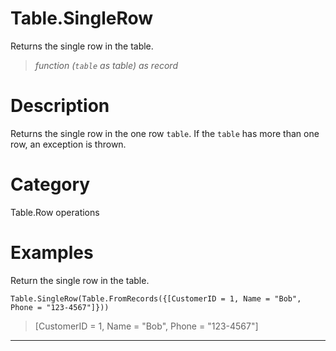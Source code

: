 # Table.SingleRow
Returns the single row in the table.
> _function (<code>table</code> as table) as record_

# Description 
Returns the single row in the one row <code>table</code>. If the <code>table</code> has more than one row, an exception is thrown.
# Category 
Table.Row operations
# Examples 
Return the single row in the table.
```
Table.SingleRow(Table.FromRecords({[CustomerID = 1, Name = "Bob", Phone = "123-4567"]}))
```
> [CustomerID = 1, Name = "Bob", Phone = "123-4567"]
***
